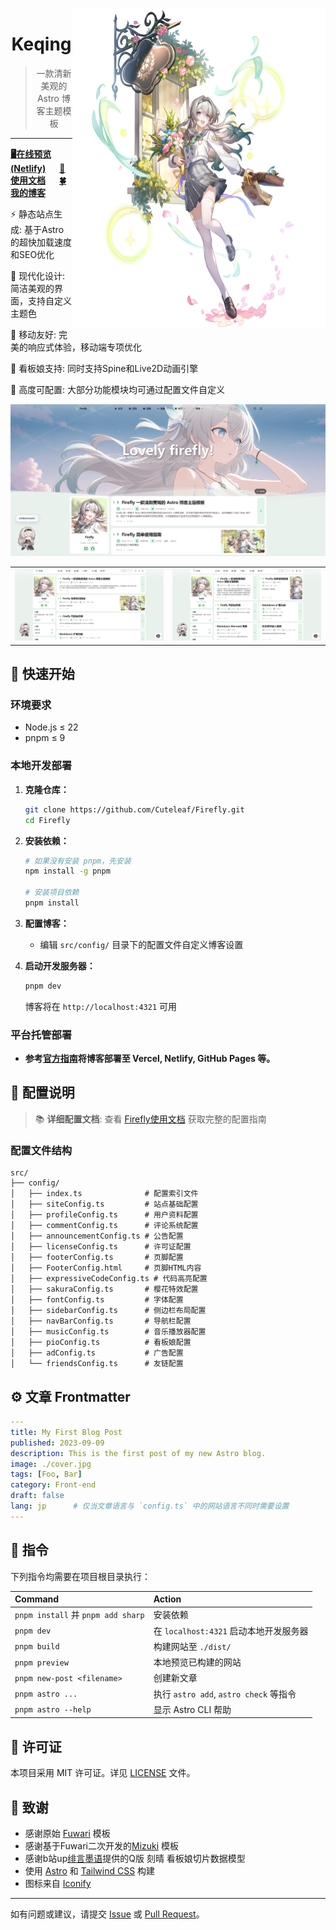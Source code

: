 
<img src="./docs/images/1131.png" width = "405" height = "511" alt="NapCat" align=right />

<div align="center">

# Keqing
> 一款清新美观的 Astro 博客主题模板
</div>


---

[**🖥️在线预览(Netlify)**](https://demo-firefly.netlify.app/)  &emsp;
[**📝使用文档**](https://docs-firefly.cuteleaf.cn/) &emsp;
[**🍀我的博客**](https://blog.cuteleaf.cn) 

⚡ 静态站点生成: 基于Astro的超快加载速度和SEO优化

🎨 现代化设计: 简洁美观的界面，支持自定义主题色

📱 移动友好: 完美的响应式体验，移动端专项优化

🌟 看板娘支持: 同时支持Spine和Live2D动画引擎

🔧 高度可配置: 大部分功能模块均可通过配置文件自定义

<img alt="firefly" src="./docs/images/1.png" />

<table>
  <tr>
    <td valign="top"><img src="./docs/images/2.png"></td>
    <td valign="top"><img src="./docs/images/3.png"></td>
  </tr>
 </table>

## 🚀 快速开始

### 环境要求

- Node.js ≤ 22
- pnpm ≤ 9

### 本地开发部署

1. **克隆仓库：**
   ```bash
   git clone https://github.com/Cuteleaf/Firefly.git
   cd Firefly
   ```

2. **安装依赖：**
   ```bash
   # 如果没有安装 pnpm，先安装
   npm install -g pnpm
   
   # 安装项目依赖
   pnpm install
   ```

3. **配置博客：**
   - 编辑 `src/config/` 目录下的配置文件自定义博客设置

4. **启动开发服务器：**
   ```bash
   pnpm dev
   ```
   博客将在 `http://localhost:4321` 可用

### 平台托管部署

- **参考[官方指南](https://docs.astro.build/zh-cn/guides/deploy/)将博客部署至 Vercel, Netlify, GitHub Pages 等。**

## 📖 配置说明

> 📚 **详细配置文档**: 查看 [Firefly使用文档](https://docs-firefly.cuteleaf.cn/) 获取完整的配置指南

### 配置文件结构

```
src/
├── config/
│   ├── index.ts              # 配置索引文件
│   ├── siteConfig.ts         # 站点基础配置
│   ├── profileConfig.ts      # 用户资料配置
│   ├── commentConfig.ts      # 评论系统配置
│   ├── announcementConfig.ts # 公告配置
│   ├── licenseConfig.ts      # 许可证配置
│   ├── footerConfig.ts       # 页脚配置
│   ├── FooterConfig.html     # 页脚HTML内容
│   ├── expressiveCodeConfig.ts # 代码高亮配置
│   ├── sakuraConfig.ts       # 樱花特效配置
│   ├── fontConfig.ts         # 字体配置
│   ├── sidebarConfig.ts      # 侧边栏布局配置
│   ├── navBarConfig.ts       # 导航栏配置
│   ├── musicConfig.ts        # 音乐播放器配置
│   ├── pioConfig.ts          # 看板娘配置
│   ├── adConfig.ts           # 广告配置
│   └── friendsConfig.ts      # 友链配置
```


## ⚙️ 文章 Frontmatter

```yaml
---
title: My First Blog Post
published: 2023-09-09
description: This is the first post of my new Astro blog.
image: ./cover.jpg
tags: [Foo, Bar]
category: Front-end
draft: false
lang: jp      # 仅当文章语言与 `config.ts` 中的网站语言不同时需要设置
---
```

## 🧞 指令

下列指令均需要在项目根目录执行：

| Command                           | Action                            |
|:----------------------------------|:----------------------------------|
| `pnpm install` 并 `pnpm add sharp` | 安装依赖                              |
| `pnpm dev`                        | 在 `localhost:4321` 启动本地开发服务器      |
| `pnpm build`                      | 构建网站至 `./dist/`                   |
| `pnpm preview`                    | 本地预览已构建的网站                        |
| `pnpm new-post <filename>`        | 创建新文章                             |
| `pnpm astro ...`                  | 执行 `astro add`, `astro check` 等指令 |
| `pnpm astro --help`               | 显示 Astro CLI 帮助                   |


## 📄 许可证

本项目采用 MIT 许可证。详见 [LICENSE](..main//LICENSE) 文件。

## 🙏 致谢

- 感谢原始 [Fuwari](https://github.com/saicaca/fuwari) 模板
- 感谢基于Fuwari二次开发的[Mizuki](https://github.com/matsuzaka-yuki/Mizuki) 模板
- 感谢b站up[绯言墨语](https://space.bilibili.com/4287804)提供的Q版 刻晴 看板娘切片数据模型
- 使用 [Astro](https://astro.build) 和 [Tailwind CSS](https://tailwindcss.com) 构建
- 图标来自 [Iconify](https://iconify.design/)
---

如有问题或建议，请提交 [Issue](https://github.com/CuteLeaf/Firefly/issues) 或 [Pull Request](https://github.com/CuteLeaf/Firefly/pulls)。
